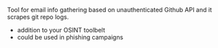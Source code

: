 Tool for email info gathering based on unauthenticated Github API and it scrapes git repo logs.
* addition to your OSINT toolbelt
* could be used in phishing campaigns
